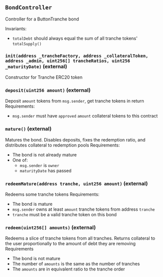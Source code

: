 ## `BondController`

Controller for a ButtonTranche bond

Invariants:

- `totalDebt` should always equal the sum of all tranche tokens' `totalSupply()`

### `init(address _trancheFactory, address _collateralToken, address _admin, uint256[] trancheRatios, uint256 _maturityDate)` (external)

Constructor for Tranche ERC20 token

### `deposit(uint256 amount)` (external)

Deposit `amount` tokens from `msg.sender`, get tranche tokens in return
Requirements:

- `msg.sender` must have `approved` `amount` collateral tokens to this contract

### `mature()` (external)

Matures the bond. Disables deposits,
fixes the redemption ratio, and distributes collateral to redemption pools
Requirements:

- The bond is not already mature
- One of:
  - `msg.sender` is `owner`
  - `maturityDate` has passed

### `redeemMature(address tranche, uint256 amount)` (external)

Redeems some tranche tokens
Requirements:

- The bond is mature
- `msg.sender` owns at least `amount` tranche tokens from address `tranche`
- `tranche` must be a valid tranche token on this bond

### `redeem(uint256[] amounts)` (external)

Redeems a slice of tranche tokens from all tranches.
Returns collateral to the user proportionally to the amount of debt they are removing
Requirements

- The bond is not mature
- The number of `amounts` is the same as the number of tranches
- The `amounts` are in equivalent ratio to the tranche order
